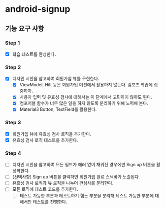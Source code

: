 # android-signup

## 기능 요구 사항

### Step 1
- [x] 학습 테스트를 완성한다.

### Step 2
- [x] 디자인 시안을 참고하여 회원가입 뷰를 구현한다.
  - [x] ViewModel, Hilt 등은 회원가입 미션에서 활용하지 않는다. 컴포즈 학습에 집중하자.
  - [x] 사용자 입력 및 유효성 검사에 대해서는 이 단계에서 고민하지 않아도 된다.
  - [x] 컴포저블 함수가 너무 많은 일을 하지 않도록 분리하기 위해 노력해 본다.
  - [x] Material3 Button, TextField를 활용한다. 

### Step 3
- [x] 회원가입 뷰에 유효성 검사 로직을 추가한다.
- [x] 유효성 검사 로직 테스트를 추가한다.

### Step 4
- [ ] 디자인 시안을 참고하여 모든 필드가 에러 없이 채워진 경우에만 Sign up 버튼을 활성화한다.
- [ ] (선택사항) Sign up 버튼을 클릭하면 회원가입 완료 스낵바가 노출된다.
- [ ] 유효성 검사 로직과 뷰 로직을 나누어 관심사를 분리한다.
- [ ] 모든 로직에 테스트 코드를 추가한다.
  - [ ] 테스트 가능한 부분과 테스트하기 힘든 부분을 분리해 테스트 가능한 부분에 대해서만 테스트를 진행한다.
